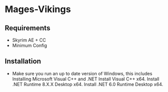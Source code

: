# Mages-Vikings

## Requirements
- Skyrim AE + CC
- Minimum Config

## Installation

- Make sure you run an up to date version of Windows, this includes Installing Microsoft Visual C++ and .NET
Install Visual C++ x64.
Install .NET Runtime 8.X.X Desktop x64.
Install .NET 6.0 Runtime Desktop x64.

